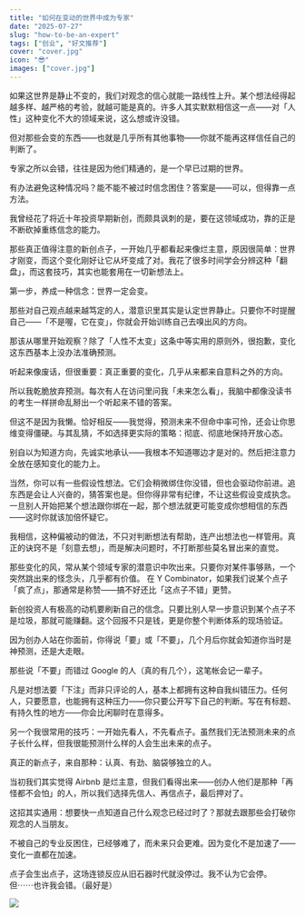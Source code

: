 ```yaml
---
title: "如何在变动的世界中成为专家"
date: "2025-07-27"
slug: "how-to-be-an-expert"
tags: ["创业", "好文推荐"]
cover: "cover.jpg"
icon: "😎"
images: ["cover.jpg"]
---
```

如果这世界是静止不变的，我们对观念的信心就能一路线性上升。某个想法经得起越多样、越严格的考验，就越可能是真的。许多人其实默默相信这一点——对「人性」这种变化不大的领域来说，这么想或许没错。



但对那些会变的东西——也就是几乎所有其他事物——你就不能再这样信任自己的判断了。



专家之所以会错，往往是因为他们精通的，是一个早已过期的世界。



有办法避免这种情况吗？能不能不被过时信念困住？答案是——可以，但得靠一点方法。



我曾经花了将近十年投资早期新创，而颇具讽刺的是，要在这领域成功，靠的正是不断砍掉重练信念的能力。



那些真正值得注意的新创点子，一开始几乎都看起来像烂主意，原因很简单：世界才刚变，而这个变化刚好让它从坏变成了对。我花了很多时间学会分辨这种「翻盘」，而这套技巧，其实也能套用在一切新想法上。



第一步，养成一种信念：世界一定会变。



那些对自己观点越来越笃定的人，潜意识里其实是认定世界静止。只要你不时提醒自己——「不是喔，它在变」，你就会开始训练自己去嗅出风的方向。



那该从哪里开始观察？除了「人性不太变」这条中等实用的原则外，很抱歉，变化这东西基本上没办法准确预测。



听起来像废话，但很重要：真正重要的变化，几乎从来都来自意料之外的方向。



所以我乾脆放弃预测。每次有人在访问里问我「未来怎么看」，我脑中都像没读书的考生一样拼命乱掰出一个听起来不错的答案。



但这不是因为我懒。恰好相反——我觉得，预测未来不但命中率可怜，还会让你思维变得僵硬。与其乱猜，不如选择更实际的策略：彻底、彻底地保持开放心态。



别自以为知道方向，先诚实地承认——我根本不知道哪边才是对的。然后把注意力全放在感知变化的能力上。



当然，你可以有一些假设性想法。它们会稍微绑住你没错，但也会驱动你前进。追东西是会让人兴奋的，猜答案也是。但你得非常有纪律，不让这些假设变成执念。
一旦别人开始把某个想法跟你绑在一起，那个想法就更可能变成你想相信的东西——这时你就该加倍怀疑它。



我相信，这种偏被动的做法，不只对判断想法有帮助，连产出想法也一样管用。真正的诀窍不是「刻意去想」，而是解决问题时，不打断那些莫名冒出来的直觉。



那些变化的风，常从某个领域专家的潜意识中吹出来。只要你对某件事够熟，一个突然跳出来的怪念头，几乎都有价值。
在 Y Combinator，如果我们说某个点子「疯了点」，那通常是称赞——搞不好还比「这点子不错」更赞。



新创投资人有极高的动机要刷新自己的信念。只要比别人早一步意识到某个点子不是垃圾，那就可能赚翻。这个回报不只是钱，更是你整个判断体系的现场验证。



因为创办人站在你面前，你得说「要」或「不要」，几个月后你就会知道你当时是神预测，还是大走眼。



那些说「不要」而错过 Google 的人（真的有几个），这笔帐会记一辈子。



凡是对想法要「下注」而非只评论的人，基本上都拥有这种自我纠错压力。任何人，只要愿意，也能拥有这种压力——你只要公开写下自己的判断。写在有标题、有持久性的地方——你会比闲聊时在意得多。



另一个我很常用的技巧：一开始先看人，不先看点子。虽然我们无法预测未来的点子长什么样，但我很能预测什么样的人会生出未来的点子。



真正的新点子，来自那种：认真、有劲、脑袋够独立的人。



当初我们其实觉得 Airbnb 是烂主意，但我们看得出来——创办人他们是那种「再怪都不会怕」的人，所以我们选择先信人、再信点子，最后押对了。



这招其实通用：想要快一点知道自己什么观念已经过时了？那就去跟那些会打破你观念的人当朋友。



不被自己的专业反困住，已经够难了，而未来只会更难。因为变化不是加速了——变化一直都在加速。



点子会生出点子，这场连锁反应从旧石器时代就没停过。我不认为它会停。
但⋯⋯也许我会错。（最好是）




![](https://prod-files-secure.s3.us-west-2.amazonaws.com/112d0858-5090-4d34-a606-b75eb8d65fd2/46476355-9cf3-4e99-9b7a-3531bc426380/1000202064.png?X-Amz-Algorithm=AWS4-HMAC-SHA256&X-Amz-Content-Sha256=UNSIGNED-PAYLOAD&X-Amz-Credential=ASIAZI2LB466ZJ6WJKFF%2F20250831%2Fus-west-2%2Fs3%2Faws4_request&X-Amz-Date=20250831T151108Z&X-Amz-Expires=3600&X-Amz-Security-Token=IQoJb3JpZ2luX2VjEJL%2F%2F%2F%2F%2F%2F%2F%2F%2F%2FwEaCXVzLXdlc3QtMiJIMEYCIQDTKS6Oric1auGISsKtBsteaHAgpOH2Lon0J1xtwbq%2FxgIhANbbJLvxEDtdmwWyglAHFAe1nR7zfb6jK7axY5cXhH15KogECOv%2F%2F%2F%2F%2F%2F%2F%2F%2F%2FwEQABoMNjM3NDIzMTgzODA1Igzz23WuU5iNdhTOSdoq3AOPrEjmzVHwyHO%2BF8ze0uoryPBW1ECPgQxdYzSPjQsF%2FVuqlKDBFY79sYi%2FXrM5SANXRfa9bsXRLgeCASNOllQChOw%2FqvHVMoDM%2Br8CAjoeEWrixlKlcY5zy4b%2B26tyVQRKDb%2BiIUnPo%2F6b9USywh3%2Fuc6WdY3nC9txwrjDAPrfU3r%2BbCcN5mbz0LUR24qPqcZasrfZgI9x3wDImaYn4nhvtTYZefejtO24xaOehqXnc8ORBdd19dVeg1HzWI9nRTAdat7soZaKk9KofC4N85KETpMSP07oirtFNCtXoXog5AHzT38j8qp2x%2F%2BpJtjiDKkRxtibjnPmtR9HDTGrdmuI7rgVamdVkUYOFy6RW%2BGuFgco3UsTDZrQbdf%2Bwca67bjEsWpAVgmVw6gL%2FDJpi4ZWxZr9Ixr0jf4n5%2FaPec95bCp4QtDoRkvrYhbusY9D0eC2kZm%2FqxWFHFI5VP1FGj9twfKsZlvByDiK7Co4z3eJUAwbWC7umHnPHcyEUT4YuGSofSiTRRZO9NjK8U1LD7ZAcu7F1azd66Flp%2BqwQDDC7weiBgBSG%2FltReL%2Be41mbShsH%2Bw%2BtxuC9BI8XIZo55rasZth1ijZysh7spKXFkJOvUhlgoy8WvHj3sx3fDDytdDFBjqkAaLCsBR0zOnoIgWaSu2VfswSjXl23ii3aOjGsBqG3qfW7ma9b40SiyikrXcKg4p%2FWR2DSGfgoHqWUoZN37qn3DoLsRWbKk2AEQ2r%2Be%2FNaz6ik%2F9IGG6jIKRFUv8vwYRlTqXkZvCNzXJbjeGEu2Z%2F4iUrpativ%2F7V%2FbZWi1rNB8BvYN%2F7lf4cGc%2Ba9MBFMZG7vJtqcZkpB%2Bb%2FFDgIXwIOehAMsRIo&X-Amz-Signature=6b0fa5b1cd92788ed9632bbfa9ee2f865801b3bd852d27d4f01f8ce3752faccd&X-Amz-SignedHeaders=host&x-amz-checksum-mode=ENABLED&x-id=GetObject)


